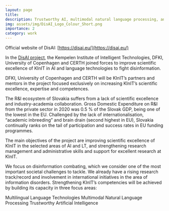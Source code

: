 ```yaml
---
layout: page
title: 
description: Trustworthy AI, multimodal natural language processing, and multilingual language technologies in combating disinformation
img: assets/img/DisAI_Logo_Colour_Short.png
importance: 2
category: work
---
```

Official website of DisAI: [https://disai.eu/](https://disai.eu/)

In the [DisAI project](https://disai.eu/), the Kempelen Institute of Intelligent Technologies, DFKI, University of Copenhagen and CERTH joined forces to improve  scientific excellence of KInIT in AI and language technologies to fight disinformation.

DFKI, University of Copenhagen and CERTH will be KInIT’s partners and mentors in the project focused exclusively on increasing KInIT’s scientific excellence, expertise and competences.

The R&I ecosystem of Slovakia suffers from a lack of scientific excellence and industry-academia collaboration. Gross Domestic Expenditure on R&I from the private sector in 2020 was 0.5 % of the Slovak GDP, being one of the lowest in the EU. Challenged by the lack of internationalisation, “academic inbreeding” and brain drain (second highest in EU), Slovakia continually ranks on the tail of participation and success rates in EU funding programmes.

The main objectives of the project are improving scientific excellence of KInIT in the selected areas of AI and LT, and strengthening research management and administrative skills and support for excellent research at KInIT. 

We focus on disinformation combating, which we consider one of the most important societal challenges to tackle. We already have a rising research track/record and involvement in international initiatives in the area of information disorders. Strengthening KInIT’s competencies will be achieved by building its capacity in three focus areas: 

Multilingual Language Technologies
Multimodal Natural Language Processing
Trustworthy Artificial Intelligence
